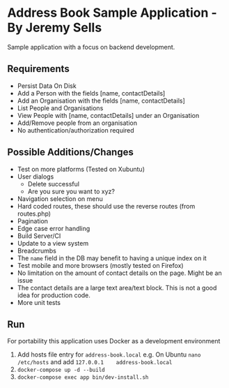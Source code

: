 # Address Book Sample Application - By Jeremy Sells

Sample application with a focus on backend development.

## Requirements
* Persist Data On Disk
* Add a Person with the fields [name, contactDetails]
* Add an Organisation with the fields [name, contactDetails]
* List People and Organisations
* View People with [name, contactDetails] under an Organisation
* Add/Remove people from an organisation
* No authentication/authorization required

## Possible Additions/Changes
* Test on more platforms (Tested on Xubuntu)
* User dialogs
  * Delete successful
  * Are you sure you want to xyz?
* Navigation selection on menu
* Hard coded routes, these should use the reverse routes (from routes.php)
* Pagination
* Edge case error handling
* Build Server/CI
* Update to a view system
* Breadcrumbs
* The `name` field in the DB may benefit to having a unique index on it
* Test mobile and more browsers (mostly tested on Firefox)
* No limitation on the amount of contact details on the page. Might be an issue
* The contact details are a large text area/text block. This is not a good idea for production code.
* More unit tests

## Run
For portability this application uses Docker as a development environment
1) Add hosts file entry for `address-book.local`
    e.g. On Ubuntu `nano /etc/hosts` and add `127.0.0.1    address-book.local`
2) `docker-compose up -d --build`
3) `docker-compose exec app bin/dev-install.sh`
